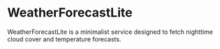# WeatherForecastLite
WeatherForecastLite is a minimalist service designed to fetch nighttime cloud cover and temperature forecasts.
